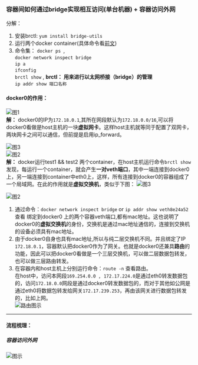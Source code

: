 ### 容器间如何通过bridge实现相互访问(单台机器) + 容器访问外网  

分解：
1. 安装brctl: `yum install bridge-utils`
2. 运行两个docker container(具体命令看[前文](https://github.com/momokanni/docker/blob/master/README.md))
3. 命令集： `docker ps `,  
    ` docker network inspect bridge `  
    ` ip a `  
    ` ifconfig `  
    ` brctl show ` , **brctl： 用来进行以太网桥接（bridge）的管理**  
    ` ip addr show 端口名称 `
  
  
#### docker0的作用：  

![图1](https://github.com/momokanni/docker/blob/master/piture/bridge_1.png "图1")  
**解：** docker0的IP为`172.18.0.1`,其所在网段默认为`172.18.0.0/16`,可以将docker0看做是host主机的一块**虚拟网卡**。这样host主机就等同于配置了双网卡，两块网卡之间可以通信，但前提是启用ip_forward。  


![图3](https://github.com/momokanni/docker/blob/master/piture/bridge_2.png "图3")  
![图2](https://github.com/momokanni/docker/blob/master/piture/bridge_4.png "图2")  
**解：** docker运行test1 && test2 两个container，在host主机运行命令`brctl show`发现，每运行一个container，就会产生**一对veth端口**，其中一端连接到docker0上，另一端连接到container中eth0上，这样，所有连接到docker0的容器组成了一个局域网。在此的作用就是**虚拟交换机**，类似于下图： 
![图3](https://github.com/momokanni/docker/blob/master/piture/bridge.png "图3")  




 
  

![图2](https://github.com/momokanni/docker/blob/master/piture/bridge_3.png "图2")

1. 通过命令：`docker network inspect bridge` or ` ip addr show veth8e24a52 ` 查看 绑定到docker0 上的两个容器veth端口,都有mac地址。这也说明了docker0的**虚拟交换机**的身份，交换机是通过mac地址通信的，连接到交换机的设备必须具有mac地址。  
2. 由于docker0自身也具有mac地址,所以与纯二层交换机不同。并且绑定了IP `172.18.0.1`，容器默认把docker0作为了网关。也就是docker0还兼具**路由**的功能，因此可以把docker0看做是一个三层交换机，可以做二层数据包转发，也可以做三层路由转发。  
3. 在容器内和host主机上分别运行命令：`route -n` 查看路由。  
   在host中，访问本网段`169.254.0.0 , 172.17.224.0`是通过eth0转发数据包的，访问`172.18.0.0`网段是通过docker0转发数据包的，而对于其他如公网是通过eth0将数据包转发给网关`172.17.239.253`，再由该网关进行数据包转发的，比如上网。  
![路由图示](https://github.com/momokanni/docker/blob/master/piture/bridge_6.png "图四")  

***
#### 流程梳理：  



##### 容器访问外网
![图示](https://github.com/momokanni/docker/blob/master/piture/bridge_5.png)
